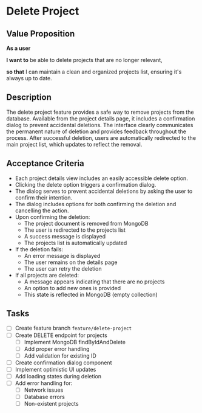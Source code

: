# Delete Project

## Value Proposition

**As a user**

**I want to** be able to delete projects that are no longer relevant,

**so that** I can maintain a clean and organized projects list, ensuring it's always up to date.

## Description

The delete project feature provides a safe way to remove projects from the database. Available from the project details page, it includes a confirmation dialog to prevent accidental deletions. The interface clearly communicates the permanent nature of deletion and provides feedback throughout the process. After successful deletion, users are automatically redirected to the main project list, which updates to reflect the removal.

## Acceptance Criteria

- Each project details view includes an easily accessible delete option.
- Clicking the delete option triggers a confirmation dialog.
- The dialog serves to prevent accidental deletions by asking the user to confirm their intention.
- The dialog includes options for both confirming the deletion and cancelling the action.
- Upon confirming the deletion:
  - The project document is removed from MongoDB
  - The user is redirected to the projects list
  - A success message is displayed
  - The projects list is automatically updated
- If the deletion fails:
  - An error message is displayed
  - The user remains on the details page
  - The user can retry the deletion
- If all projects are deleted:
  - A message appears indicating that there are no projects
  - An option to add new ones is provided
  - This state is reflected in MongoDB (empty collection)

## Tasks

- [ ] Create feature branch `feature/delete-project`
- [ ] Create DELETE endpoint for projects
  - [ ] Implement MongoDB findByIdAndDelete
  - [ ] Add proper error handling
  - [ ] Add validation for existing ID
- [ ] Create confirmation dialog component
- [ ] Implement optimistic UI updates
- [ ] Add loading states during deletion
- [ ] Add error handling for:
  - [ ] Network issues
  - [ ] Database errors
  - [ ] Non-existent projects
